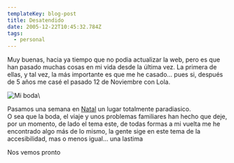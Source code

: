 ```yaml
---
templateKey: blog-post
title: Desatendido
date: 2005-12-22T10:45:32.784Z
tags:
  - personal
---
```

Muy buenas, hacia ya tiempo que no podia actualizar la web, pero es que han pasado muchas cosas en mi vida desde la última vez. La primera de ellas, y tal vez, la más importante es que me he casado… pues si, después de 5 años me casé el pasado 12 de Noviembre con Lola.

![Mi boda](https://www.javiermaties.com/sipuedo/wp-images/boda.jpg)\

Pasamos una semana en [Natal](http://www.natal-brazil.com/) un lugar totalmente paradiasico.\
O sea que la boda, el viaje y unos problemas familiares han hecho que deje, por un momento, de lado el tema este, de todas formas a mi vuelta me he encontrado algo más de lo mismo, la gente sige en este tema de la accesibilidad, mas o menos igual… una lastima

Nos vemos pronto